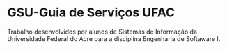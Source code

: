 # GSU-Guia de Serviços UFAC
Trabalho desenvolvidos por alunos de Sistemas de Informação da Universidade Federal do Acre para a disciplina Engenharia de Softaware I.


